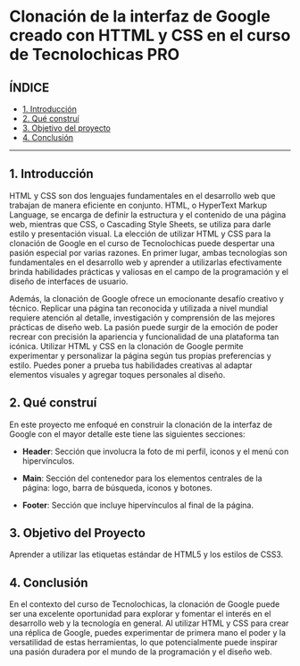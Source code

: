 # Clonación de la interfaz de Google creado con HTTML y CSS en el curso de Tecnolochicas PRO


## **ÍNDICE**

* [1. Introducción ](#)
* [2. Qué construí](#)
* [3. Objetivo del proyecto](#)
* [4. Conclusión](#)

****

## 1. Introducción

HTML y CSS son dos lenguajes fundamentales en el desarrollo web que trabajan de manera eficiente en conjunto. HTML, o HyperText Markup Language, se encarga de definir la estructura y el contenido de una página web, mientras que CSS, o Cascading Style Sheets, se utiliza para darle estilo y presentación visual. 
La elección de utilizar HTML y CSS para la clonación de Google en el curso de Tecnolochicas puede despertar una pasión especial por varias razones. En primer lugar, ambas tecnologías son fundamentales en el desarrollo web y aprender a utilizarlas efectivamente brinda habilidades prácticas y valiosas en el campo de la programación y el diseño de interfaces de usuario.

Además, la clonación de Google ofrece un emocionante desafío creativo y técnico. Replicar una página tan reconocida y utilizada a nivel mundial requiere atención al detalle, investigación y comprensión de las mejores prácticas de diseño web. La pasión puede surgir de la emoción de poder recrear con precisión la apariencia y funcionalidad de una plataforma tan icónica. Utilizar HTML y CSS en la clonación de Google permite experimentar y personalizar la página según tus propias preferencias y estilo. Puedes poner a prueba tus habilidades creativas al adaptar elementos visuales y agregar toques personales al diseño.

## 2. Qué construí

En este proyecto me enfoqué en construir la clonación de la interfaz de Google con el mayor detalle este tiene las siguientes secciones:

* **Header**: Sección que involucra la foto de mi perfil, iconos y el menú con hipervínculos.

* **Main**: Sección del contenedor para los elementos centrales de la página: logo, barra de búsqueda, iconos y botones.

* **Footer**: Sección que incluye hipervínculos al final de la página.

## 3. Objetivo del Proyecto
Aprender a utilizar las etiquetas estándar de HTML5 y los estilos de CSS3.

## 4. Conclusión
En el contexto del curso de Tecnolochicas, la clonación de Google puede ser una excelente oportunidad para explorar y fomentar el interés en el desarrollo web y la tecnología en general. Al utilizar HTML y CSS para crear una réplica de Google, puedes experimentar de primera mano el poder y la versatilidad de estas herramientas, lo que potencialmente puede inspirar una pasión duradera por el mundo de la programación y el diseño web.
